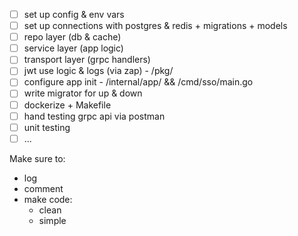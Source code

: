 - [ ] set up config & env vars
- [ ] set up connections with postgres & redis + migrations + models
- [ ] repo layer (db & cache)
- [ ] service layer (app logic)
- [ ] transport layer (grpc handlers)
- [ ] jwt use logic & logs (via zap) - /pkg/
- [ ] configure app init - /internal/app/ && /cmd/sso/main.go
- [ ] write migrator for up & down
- [ ] dockerize + Makefile
- [ ] hand testing grpc api via postman
- [ ] unit testing
- [ ] ...

Make sure to:
- log
- comment
- make code:
    - clean
    - simple